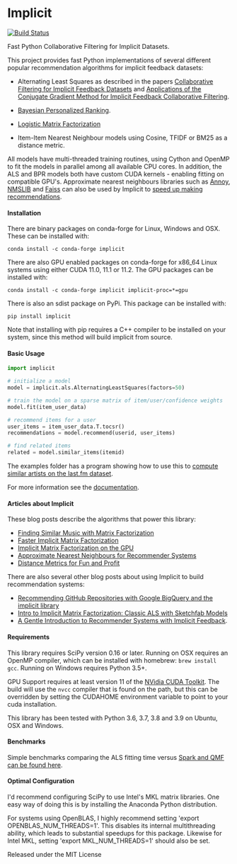 Implicit
=======

[![Build Status](https://github.com/benfred/implicit/workflows/Build/badge.svg)](https://github.com/benfred/implicit/actions?query=workflow%3ABuild+branch%3Amaster)

Fast Python Collaborative Filtering for Implicit Datasets.

This project provides fast Python implementations of several different popular recommendation algorithms for
implicit feedback datasets:

 * Alternating Least Squares as described in the papers [Collaborative Filtering for Implicit Feedback Datasets](http://yifanhu.net/PUB/cf.pdf) and [Applications of the Conjugate Gradient Method for Implicit
Feedback Collaborative Filtering](https://pdfs.semanticscholar.org/bfdf/7af6cf7fd7bb5e6b6db5bbd91be11597eaf0.pdf).

 * [Bayesian Personalized Ranking](https://arxiv.org/pdf/1205.2618.pdf).

 * [Logistic Matrix Factorization](https://web.stanford.edu/~rezab/nips2014workshop/submits/logmat.pdf)

 * Item-Item Nearest Neighbour models using Cosine, TFIDF or BM25 as a distance metric.

All models have multi-threaded training routines, using Cython and OpenMP to fit the models in
parallel among all available CPU cores.  In addition, the ALS and BPR models both have custom CUDA
kernels - enabling fitting on compatible GPU's. Approximate nearest neighbours libraries such as [Annoy](https://github.com/spotify/annoy), [NMSLIB](https://github.com/searchivarius/nmslib)
and [Faiss](https://github.com/facebookresearch/faiss) can also be used by Implicit to [speed up
making recommendations](https://www.benfrederickson.com/approximate-nearest-neighbours-for-recommender-systems/).

#### Installation
There are binary packages on conda-forge for Linux, Windows and OSX. These can be installed with:

```
conda install -c conda-forge implicit
```

There are also GPU enabled packages on conda-forge for x86_64 Linux systems using either CUDA
11.0, 11.1 or 11.2. The GPU packages can be installed with:

```
conda install -c conda-forge implicit implicit-proc=*=gpu
```
There is also an sdist package on PyPi. This package can be installed with:

```
pip install implicit
```

Note that installing with pip requires a C++ compiler to be installed on your system, since this
method will build implicit from source.

#### Basic Usage

```python
import implicit

# initialize a model
model = implicit.als.AlternatingLeastSquares(factors=50)

# train the model on a sparse matrix of item/user/confidence weights
model.fit(item_user_data)

# recommend items for a user
user_items = item_user_data.T.tocsr()
recommendations = model.recommend(userid, user_items)

# find related items
related = model.similar_items(itemid)
```

The examples folder has a program showing how to use this to [compute similar artists on the
last.fm dataset](https://github.com/benfred/implicit/blob/master/examples/lastfm.py).

For more information see the [documentation](http://implicit.readthedocs.io/).

#### Articles about Implicit

These blog posts describe the algorithms that power this library:

 * [Finding Similar Music with Matrix Factorization](https://www.benfrederickson.com/matrix-factorization/)
 * [Faster Implicit Matrix Factorization](https://www.benfrederickson.com/fast-implicit-matrix-factorization/)
 * [Implicit Matrix Factorization on the GPU](https://www.benfrederickson.com/implicit-matrix-factorization-on-the-gpu/)
 * [Approximate Nearest Neighbours for Recommender Systems](https://www.benfrederickson.com/approximate-nearest-neighbours-for-recommender-systems/)
 * [Distance Metrics for Fun and Profit](https://www.benfrederickson.com/distance-metrics/)

There are also several other blog posts about using Implicit to build recommendation systems:

 * [Recommending GitHub Repositories with Google BigQuery and the implicit library](https://medium.com/@jbochi/recommending-github-repositories-with-google-bigquery-and-the-implicit-library-e6cce666c77)
 * [Intro to Implicit Matrix Factorization: Classic ALS with Sketchfab Models](http://blog.ethanrosenthal.com/2016/10/19/implicit-mf-part-1/)
 * [A Gentle Introduction to Recommender Systems with Implicit Feedback](https://jessesw.com/Rec-System/).


#### Requirements

This library requires SciPy version 0.16 or later. Running on OSX requires an OpenMP compiler,
which can be installed with homebrew: ```brew install gcc```. Running on Windows requires Python
3.5+.

GPU Support requires at least version 11 of the [NVidia CUDA Toolkit](https://developer.nvidia.com/cuda-downloads). The build will use the ```nvcc``` compiler
that is found on the path, but this can be overridden by setting the CUDAHOME environment variable
to point to your cuda installation.

This library has been tested with Python 3.6, 3.7, 3.8 and 3.9 on Ubuntu, OSX and Windows.

#### Benchmarks

Simple benchmarks comparing the ALS fitting time versus [Spark and QMF can be found here](https://github.com/benfred/implicit/tree/master/benchmarks).

#### Optimal Configuration

I'd recommend configuring SciPy to use Intel's MKL matrix libraries. One easy way of doing this is by installing the Anaconda Python distribution.

For systems using OpenBLAS, I highly recommend setting 'export OPENBLAS_NUM_THREADS=1'. This
disables its internal multithreading ability, which leads to substantial speedups for this
package. Likewise for Intel MKL, setting 'export MKL_NUM_THREADS=1' should also be set.

Released under the MIT License
